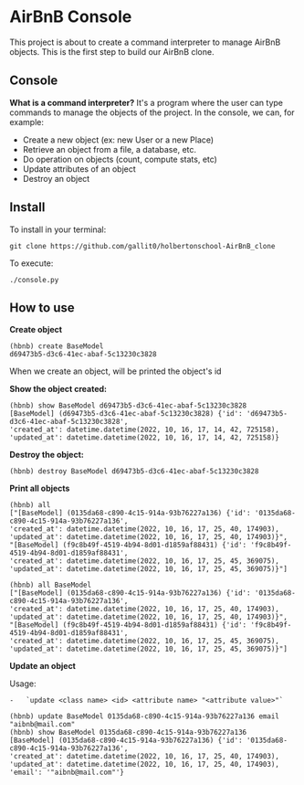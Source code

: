 # AirBnB Console
This project is about to create a command interpreter to manage AirBnB objects. This is the first step to build our AirBnB clone.
## Console
**What is a command interpreter?**
	It's a program where the user can type commands to manage the objects of the project.
In the console, we can, for example:
 - Create a new object (ex: new User or a new Place)
 - Retrieve an object from a file, a database, etc.
 - Do operation on objects (count, compute stats, etc)
 - Update attributes of an object
 - Destroy an object

## Install
To install in your terminal:

    git clone https://github.com/gallit0/holbertonschool-AirBnB_clone

To execute:

    ./console.py

## How to use
**Create object**

    (hbnb) create BaseModel
    d69473b5-d3c6-41ec-abaf-5c13230c3828
When we create an object, will be printed the object's id

**Show the object created:**

    (hbnb) show BaseModel d69473b5-d3c6-41ec-abaf-5c13230c3828
    [BaseModel] (d69473b5-d3c6-41ec-abaf-5c13230c3828) {'id': 'd69473b5-d3c6-41ec-abaf-5c13230c3828',
    'created_at': datetime.datetime(2022, 10, 16, 17, 14, 42, 725158),
    'updated_at': datetime.datetime(2022, 10, 16, 17, 14, 42, 725158)}

**Destroy the object:**

    (hbnb) destroy BaseModel d69473b5-d3c6-41ec-abaf-5c13230c3828
**Print all objects**

    (hbnb) all
    ["[BaseModel] (0135da68-c890-4c15-914a-93b76227a136) {'id': '0135da68-c890-4c15-914a-93b76227a136',
    'created_at': datetime.datetime(2022, 10, 16, 17, 25, 40, 174903),
    'updated_at': datetime.datetime(2022, 10, 16, 17, 25, 40, 174903)}",
    "[BaseModel] (f9c8b49f-4519-4b94-8d01-d1859af88431) {'id': 'f9c8b49f-4519-4b94-8d01-d1859af88431',
    'created_at': datetime.datetime(2022, 10, 16, 17, 25, 45, 369075),
    'updated_at': datetime.datetime(2022, 10, 16, 17, 25, 45, 369075)}"]

    (hbnb) all BaseModel
    ["[BaseModel] (0135da68-c890-4c15-914a-93b76227a136) {'id': '0135da68-c890-4c15-914a-93b76227a136',
    'created_at': datetime.datetime(2022, 10, 16, 17, 25, 40, 174903),
    'updated_at': datetime.datetime(2022, 10, 16, 17, 25, 40, 174903)}",
    "[BaseModel] (f9c8b49f-4519-4b94-8d01-d1859af88431) {'id': 'f9c8b49f-4519-4b94-8d01-d1859af88431',
    'created_at': datetime.datetime(2022, 10, 16, 17, 25, 45, 369075),
    'updated_at': datetime.datetime(2022, 10, 16, 17, 25, 45, 369075)}"]

**Update an object**

Usage: 

    -   `update <class name> <id> <attribute name> "<attribute value>"`

    (hbnb) update BaseModel 0135da68-c890-4c15-914a-93b76227a136 email "aibnb@mail.com"
    (hbnb) show BaseModel 0135da68-c890-4c15-914a-93b76227a136
    [BaseModel] (0135da68-c890-4c15-914a-93b76227a136) {'id': '0135da68-c890-4c15-914a-93b76227a136',
    'created_at': datetime.datetime(2022, 10, 16, 17, 25, 40, 174903),
    'updated_at': datetime.datetime(2022, 10, 16, 17, 25, 40, 174903),
    'email': '"aibnb@mail.com"'}

